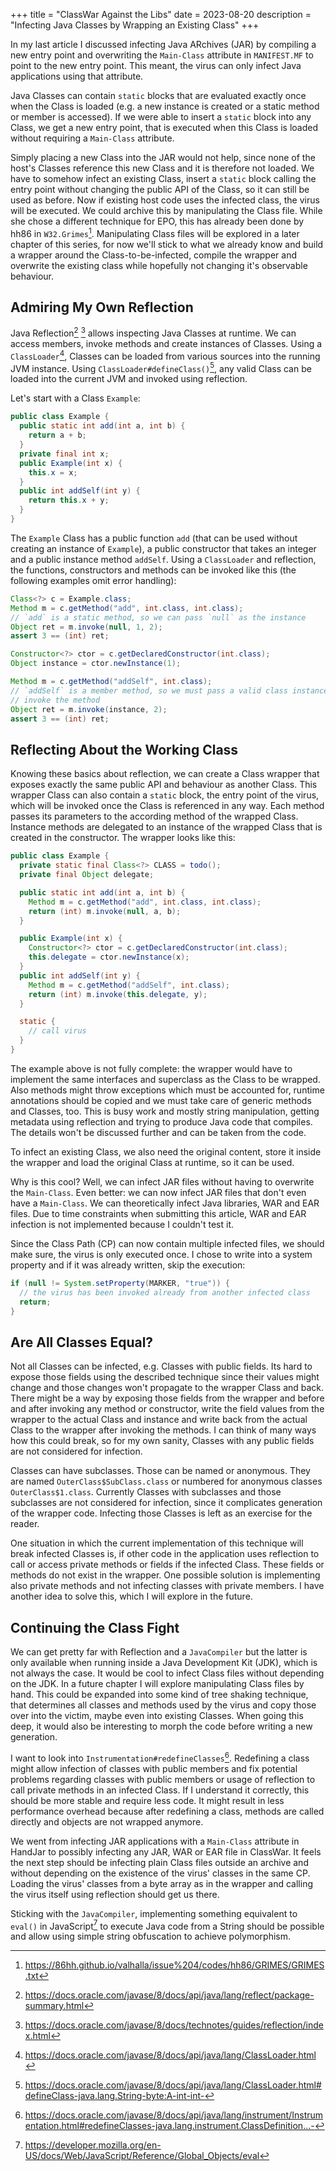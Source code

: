 +++
title = "ClassWar Against the Libs"
date = 2023-08-20
description = "Infecting Java Classes by Wrapping an Existing Class"
+++

In my last article I discussed infecting Java ARchives (JAR) by compiling a new
entry point and overwriting the `Main-Class` attribute in `MANIFEST.MF` to point
to the new entry point. This meant, the virus can only infect Java applications
using that attribute.

Java Classes can contain `static` blocks that are evaluated exactly once when
the Class is loaded (e.g. a new instance is created or a static method or member
is accessed). If we were able to insert a `static` block into any Class, we get
a new entry point, that is executed when this Class is loaded without requiring
a `Main-Class` attribute.

<!-- more -->

Simply placing a new Class into the JAR would not help, since none of the host's
Classes reference this new Class and it is therefore not loaded. We have to
somehow infect an existing Class, insert a `static` block calling the entry
point without changing the public API of the Class, so it can still be used as
before. Now if existing host code uses the infected class, the virus will be
executed. We could archive this by manipulating the Class file. While she chose
a different technique for EPO, this has already been done by hh86 in
`W32.Grimes`[^grimes]. Manipulating Class files will be explored in a later
chapter of this series, for now we'll stick to what we already know and build a
wrapper around the Class-to-be-infected, compile the wrapper and overwrite the
existing class while hopefully not changing it's observable behaviour.


## Admiring My Own Reflection

Java Reflection[^reflect-package] [^reflect-technote] allows inspecting Java Classes at runtime. We can access
members, invoke methods and create instances of Classes. Using a
`ClassLoader`[^classloader], Classes can be loaded from various sources into the running
JVM instance. Using `ClassLoader#defineClass()`[^defineClass], any valid Class can be
loaded into the current JVM and invoked using reflection.

Let's start with a Class `Example`:

```java
public class Example {
  public static int add(int a, int b) {
    return a + b;
  }
  private final int x;
  public Example(int x) {
    this.x = x;
  }
  public int addSelf(int y) {
    return this.x + y;
  }
}
```

The `Example` Class has a public function `add` (that can be used without
creating an instance of `Example`), a public constructor that takes an integer
and a public instance method `addSelf`. Using a `ClassLoader` and reflection,
the functions, constructors and methods can be invoked like this (the following
examples omit error handling):

```java
Class<?> c = Example.class;
Method m = c.getMethod("add", int.class, int.class);
// `add` is a static method, so we can pass `null` as the instance
Object ret = m.invoke(null, 1, 2);
assert 3 == (int) ret;

Constructor<?> ctor = c.getDeclaredConstructor(int.class);
Object instance = ctor.newInstance(1);

Method m = c.getMethod("addSelf", int.class);
// `addSelf` is a member method, so we must pass a valid class instance to
// invoke the method
Object ret = m.invoke(instance, 2);
assert 3 == (int) ret;
```


## Reflecting About the Working Class

Knowing these basics about reflection, we can create a Class wrapper that
exposes exactly the same public API and behaviour as another Class. This wrapper
Class can also contain a `static` block, the entry point of the virus, which
will be invoked once the Class is referenced in any way. Each method passes its
parameters to the according method of the wrapped Class. Instance methods are
delegated to an instance of the wrapped Class that is created in the
constructor. The wrapper looks like this:

```java
public class Example {
  private static final Class<?> CLASS = todo();
  private final Object delegate;

  public static int add(int a, int b) {
    Method m = c.getMethod("add", int.class, int.class);
    return (int) m.invoke(null, a, b);
  }

  public Example(int x) {
    Constructor<?> ctor = c.getDeclaredConstructor(int.class);
    this.delegate = ctor.newInstance(x);
  }
  public int addSelf(int y) {
    Method m = c.getMethod("addSelf", int.class);
    return (int) m.invoke(this.delegate, y);
  }

  static {
    // call virus
  }
}
```

The example above is not fully complete: the wrapper would have to implement the
same interfaces and superclass as the Class to be wrapped. Also methods might
throw exceptions which must be accounted for, runtime annotations should be
copied and we must take care of generic methods and Classes, too. This is busy
work and mostly string manipulation, getting metadata using reflection and
trying to produce Java code that compiles. The details won't be discussed
further and can be taken from the code.

To infect an existing Class, we also need the original content, store it inside
the wrapper and load the original Class at runtime, so it can be used.

Why is this cool? Well, we can infect JAR files without having to overwrite the
`Main-Class`. Even better: we can now infect JAR files that don't even have a
`Main-Class`. We can theoretically infect Java libraries, WAR and EAR files. Due
to time constraints when submitting this article, WAR and EAR infection is not
implemented because I couldn't test it.

Since the Class Path (CP) can now contain multiple infected files, we should
make sure, the virus is only executed once. I chose to write into a system
property and if it was already written, skip the execution:

```java
if (null != System.setProperty(MARKER, "true")) {
  // the virus has been invoked already from another infected class
  return;
}
```

## Are All Classes Equal?

Not all Classes can be infected, e.g. Classes with public fields. Its hard to
expose those fields using the described technique since their values might
change and those changes won't propagate to the wrapper Class and back. There
might be a way by exposing those fields from the wrapper and before and after
invoking any method or constructor, write the field values from the wrapper to
the actual Class and instance and write back from the actual Class to the
wrapper after invoking the methods. I can think of many ways how this could
break, so for my own sanity, Classes with any public fields are not considered
for infection.

Classes can have subclasses. Those can be named or anonymous. They are named
`OuterClass$SubClass.class` or numbered for anonymous classes
`OuterClass$1.class`. Currently Classes with subclasses and those subclasses are
not considered for infection, since it complicates generation of the wrapper
code. Infecting those Classes is left as an exercise for the reader.

One situation in which the current implementation of this technique will break
infected Classes is, if other code in the application uses reflection to call or
access private methods or fields if the infected Class. These fields or methods
do not exist in the wrapper. One possible solution is implementing also private
methods and not infecting classes with private members. I have another idea to
solve this, which I will explore in the future.


## Continuing the Class Fight

We can get pretty far with Reflection and a `JavaCompiler` but the latter is
only available when running inside a Java Development Kit (JDK), which is not
always the case. It would be cool to infect Class files without depending on the
JDK. In a future chapter I will explore manipulating Class files by hand. This
could be expanded into some kind of tree shaking technique, that determines all
classes and methods used by the virus and copy those over into the victim, maybe
even into existing Classes. When going this deep, it would also be interesting
to morph the code before writing a new generation.

I want to look into `Instrumentation#redefineClasses`[^redefineClass]. Redefining a class
might allow infection of classes with public members and fix potential problems
regarding classes with public members or usage of reflection to call private
methods in an infected Class. If I understand it correctly, this should be more
stable and require less code. It might result in less performance overhead
because after redefining a class, methods are called directly and objects are
not wrapped anymore.

We went from infecting JAR applications with a `Main-Class` attribute in HandJar
to possibly infecting any JAR, WAR or EAR file in ClassWar. It feels the next
step should be infecting plain Class files outside an archive and without
depending on the existence of the virus' classes in the same CP. Loading the
virus' classes from a byte array as in the wrapper and calling the virus itself
using reflection should get us there.

Sticking with the `JavaCompiler`, implementing something equivalent to `eval()`
in JavaScript[^eval] to execute Java code from a String should be possible and allow
using simple string obfuscation to achieve polymorphism.


[^grimes]: https://86hh.github.io/valhalla/issue%204/codes/hh86/GRIMES/GRIMES.txt

[^reflect-package]: https://docs.oracle.com/javase/8/docs/api/java/lang/reflect/package-summary.html

[^reflect-technote]: https://docs.oracle.com/javase/8/docs/technotes/guides/reflection/index.html

[^classloader]: https://docs.oracle.com/javase/8/docs/api/java/lang/ClassLoader.html

[^defineClass]: https://docs.oracle.com/javase/8/docs/api/java/lang/ClassLoader.html#defineClass-java.lang.String-byte:A-int-int-

[^redefineClass]: https://docs.oracle.com/javase/8/docs/api/java/lang/instrument/Instrumentation.html#redefineClasses-java.lang.instrument.ClassDefinition...-

[^eval]: https://developer.mozilla.org/en-US/docs/Web/JavaScript/Reference/Global_Objects/eval
